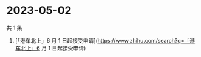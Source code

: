 # 2023-05-02

共 1 条

<!-- BEGIN ZHIHUSEARCH -->
<!-- 最后更新时间 Tue May 02 2023 07:07:08 GMT+0800 (China Standard Time) -->
1. [「港车北上」6 月 1 日起接受申请](https://www.zhihu.com/search?q=「港车北上」6 月 1 日起接受申请)
<!-- END ZHIHUSEARCH -->
